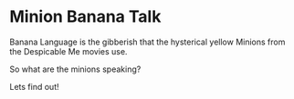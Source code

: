 # Minion Banana Talk

 Banana Language is the gibberish that the hysterical yellow Minions from the Despicable Me movies use.

 So what are the minions speaking?

 Lets find out!